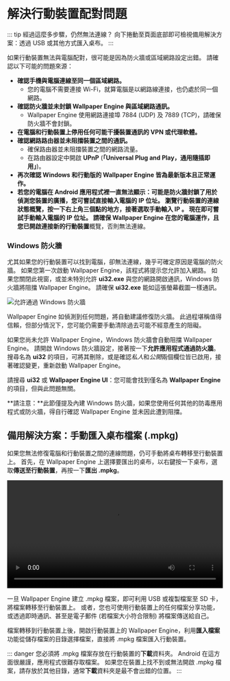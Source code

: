 # 解決行動裝置配對問題

::: tip
經過這麼多步驟，仍然無法連線？
向下捲動至頁面底部即可檢視備用解決方案：透過 USB 或其他方式匯入桌布。
:::

如果行動裝置無法與電腦配對，很可能是因為防火牆或區域網路設定出錯。 請確認以下可能的問題來源：

* **確認手機與電腦連線至同一個區域網路。**
  * 您的電腦不需要連接 Wi-Fi，就算電腦是以網路線連接，也仍處於同一個網路。
* **確認防火牆並未封鎖 Wallpaper Engine 與區域網路通訊。**
  * Wallpaper Engine 使用網路連接埠 7884 (UDP) 及 7889 (TCP)，請確保防火牆不會封鎖。
* **在電腦和行動裝置上停用任何可能干擾裝置通訊的 VPN 或代理軟體。**
* **確認網路路由器並未阻擋裝置之間的通訊。**
    * 確保路由器並未阻擋裝置之間的網路流量。
    * 在路由器設定中開啟 **UPnP** (**「Universal Plug and Play，通用隨插即用」**)。
* **再次確認 Windows 和行動版的 Wallpaper Engine 皆為最新版本且正常運作。**
* **若您的電腦在 Android 應用程式裡一直無法顯示：**可能是防火牆封鎖了用於偵測您裝置的廣播，您可嘗試直接輸入電腦的 IP 位址。 瀏覽行動裝置的連線狀態概覽，按一下右上角三個點的地方，接著選取**手動輸入 IP **。 現在即可嘗試手動輸入電腦的 IP 位址。 請確保 Wallpaper Engine 在您的電腦運作，且您已開啟**連接新的行動裝置**概覽，否則無法連線。

### Windows 防火牆

尤其如果您的行動裝置可以找到電腦，卻無法連線，幾乎可確定原因是電腦的防火牆。 如果您第一次啟動 Wallpaper Engine，該程式將提示您允許加入網路。 如果您關閉此視窗，或並未特別允許 **ui32.exe** 與您的網路開啟通訊，Windows 防火牆將阻擋 Wallpaper Engine。 請確保 **ui32.exe** 能如這張螢幕截圖一樣通訊。

![允許通過 Windows 防火牆](/img/faq/windows_defender.png)

Wallpaper Engine 如偵測到任何問題，將自動建議修復防火牆。 此過程堪稱值得信賴，但部分情況下，您可能仍需要手動清除過去可能不經意產生的阻礙。

如果您尚未允許 Wallpaper Engine，Windows 防火牆會自動阻擋 Wallpaper Engine。 請開啟 Windows 防火牆設定，接著按一下**允許應用程式通過防火牆**。 搜尋名為 **ui32** 的項目，可將其刪除，或是確認*私人*和*公開*兩個欄位皆已啟用，接著確認變更，重新啟動 Wallpaper Engine。

請搜尋 **ui32** 或 **Wallpaper Engine UI**：您可能會找到僅名為 **Wallpaper Engine** 的項目，但與此問題無關。

**請注意：**此節僅提及內建 Windows 防火牆，如果您使用任何其他的防毒應用程式或防火牆，得自行確認 Wallpaper Engine 並未因此遭到阻擋。

## 備用解決方案：手動匯入桌布檔案 (.mpkg)

如果您無法修復電腦和行動裝置之間的連線問題，仍可手動將桌布轉移至行動裝置上。 首先，在 Wallpaper Engine 上選擇要匯出的桌布，以右鍵按一下桌布，選取**傳送至行動裝置**，再按一下**匯出 .mpkg**。

<video width="100%" controls autoplay loop>
  <source src="/videos/mobile_export.mp4" type="video/mp4">
  您的瀏覽器不支援視訊標籤。
</video>

一旦 Wallpaper Engine 建立 .mpkg 檔案，即可利用 USB 或複製檔案至 SD 卡，將檔案轉移至行動裝置上。 或者，您也可使用行動裝置上的任何檔案分享功能，或透過即時通訊、甚至是電子郵件 (若檔案大小符合限制) 將檔案傳送給自己。

檔案轉移到行動裝置上後，開啟行動裝置上的 Wallpaper Engine，利用**匯入檔案**功能從儲存檔案的目錄選擇檔案，直接將 .mpkg 檔案匯入行動裝置。

::: danger
您必須將 .mpkg 檔案存放在行動裝置的**下載**資料夾。 Android 在這方面很嚴謹，應用程式很難存取檔案。 如果您在裝置上找不到或無法開啟 .mpkg 檔案，請存放於其他目錄，通常**下載**資料夾是最不會出錯的位置。
:::